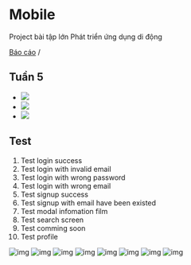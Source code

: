 # Mobile

Project bài tập lớn Phát triển ứng dụng di động 

[Báo cáo](https://1drv.ms/w/s!AmfKm6DbipzTgWrndUcQDte0yfP7) / 
## Tuần 5



- ![](screenshots/profile.png)
- ![](screenshots/play1.png)
- ![](screenshots/play2.png)

## Test
1. Test login success
2. Test login with invalid email
3. Test login with wrong password
4. Test login with wrong email
5. Test signup success
6. Test signup with email have been existed 
7. Test modal infomation film
8. Test search screen
9. Test comming soon 
10. Test profile

![img](/test/e2e-testing/Login/login1.png)
![img](/test/e2e-testing/Login/login2.png)
![img](/test/e2e-testing/Login/login_success.png)
![img](/test/e2e-testing/Signup/signup1.png)
![img](/test/e2e-testing/Signup/singup2.png)
![img](/test/e2e-testing/Test_comming_soon.png)
![img](/test/e2e-testing/Test_modal_bottom_infomation.png)
![img](/test/e2e-testing/Test_search_screen.png)
